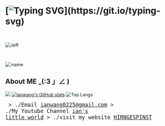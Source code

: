 # [![Typing SVG](https://readme-typing-svg.herokuapp.com?font=Fira+Code&size=33&pause=1000&color=616262&random=false&width=435&lines=My+personal+bio;ianwang0225;%EF%BC%A3heck+out+my+%EF%BC%B7ebsite+(*%C2%B4%E2%88%80%60)~%E2%99%A5)](https://git.io/typing-svg)
</br>

<p align="left"> <img src="https://i.imgur.com/HtBRfnF.jpeg" alt="Jeff" /> </p>
</br>

![:name](https://count.getloli.com/get/@ianwang0225?theme=gelbooru)

## About ME _(:3 」∠ ) 
<be>

![](https://github-profile-summary-cards.vercel.app/api/cards/profile-details?username=ianwang0225)
[![ianwang's GitHub stats](https://github-readme-stats.vercel.app/api?username=ianwang0225&show_icons=true&theme=gruvbox)](https://github.com/anuraghazra/github-readme-stats)
![Top Langs](https://github-readme-stats.vercel.app/api/top-langs/?username=ianwang0225&layout=compact&theme=gruvbox)

<big><pre>
&#62; ./Email
[ianwang0225@gmail.com](ianwang0225@gmail.com)
&#62; ./My Youtube Channel
[ian's little world](https://www.youtube.com/channel/UChDOJicsLU6zBG06MakoN2Q)
&#62; ./visit my website
[HIRNGESPINST](https://ianwang0225.github.io/)
</pre></big>



</br>



